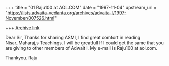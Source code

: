 +++
title = "01 Raju100 at AOL.COM"
date = "1997-11-04"
upstream_url = "https://lists.advaita-vedanta.org/archives/advaita-l/1997-November/007526.html"

+++
[Archive link](https://lists.advaita-vedanta.org/archives/advaita-l/1997-November/007526.html)

Dear Sir,
Thanks for sharing ASMI, I find great comfort in reading Nisar..Maharaj,s
Teachings. I will be greatfull If I could get the same that you are giving to
other members of Adwait l. My e-mail is    Raju100 at aol.com.

Thankyou.
Raju

